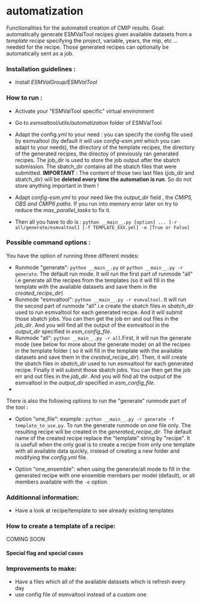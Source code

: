 # automatization
Functionalities for the automated creation of CMIP results.
Goal: automatically generate ESMValTool recipes given available datasets from a *template recipe* specifying the project, variable, years, the mip, etc ... needed for the recipe. Those generated recipes can optionally be automatically sent as a job.

### Installation guidelines :
- install *ESMValGroup/ESMValTool*

### How to run :
- Activate your "ESMValTool specific" virtual environment
- Go to *esmvaltool/utils/automatization* folder of ESMValTool

- Adapt the config.yml to your need : you can specify the config file used by esmvaltool (by default it will use *config-esm.yml* which you can adapt to your needs), the directory of the template recipes, the directory of the generated recipes, the directoy of previously ran generated recipes. The job_dir is used to store the job output after the sbatch submission. The sbatch_dir contains all the sbatch files that were submitted. **IMPORTANT** : The content of those two last files (job_dir and sbatch_dir) will be **deleted every time the automation is run**. So do not store anything important in them !

- Adapt *config-esm.yml* to your need like the *output_dir* field , the *CMIP5, OBS and CMIP6 paths*. 
If you run into memory error later on try to reduce the *max_parallel_tasks* to fix it.

- Then all you have to do is : `python __main__.py [option] ... [-r all/generate/esmvaltool] [-f TEMPLATE_XXX.yml] -e [True or False]`

### Possible command options :
You have the option of running three different modes:
- Runmode "generate": `python __main__.py` or `python __main__.py -r generate`. The default run mode. It will run the first part of runmode "all" i.e generate all the recipes from the templates (so it will fill in the template with the available datasets and save them in the *created_recipe_dir*)
- Runmode "esmvaltool": `python __main__.py -r esmvaltool`. It will run the second part of runmode "all"  i.e create the sbatch files in *sbatch_dir* used to run esmvaltool for each generated recipe. And it will submit those sbatch jobs. You can then get the job err and out files in the *job_dir*. And you will find all the output of the esmvaltool in the *output_dir* specified in *esm_config_file*.
- Runmode "all": `python __main__.py -r all`.First, it will run the generate mode (see below for more about the generate mode) on all the recipes in the template folder ( so it will fill in the template with the available datasets and save them in the *created_recipe_dir*). Then, it will create the sbatch files in *sbatch_dir* used to run esmvaltool for each generated recipe. Finally it will submit those sbatch jobs. You can then get the job err and out files in the *job_dir*. And you will find all the output of the esmvaltool in the *output_dir* specified in *esm_config_file*.
-
There is also the following options to run the "generate" runmode part of the tool :
- Option "one_file": example : `python __main__.py -r generate -f template_to_use.py`. To run the generate runmode on one file only. The resulting recipe will be created in the *generated_recipe_dir*. The default name of the created recipe replace the "template" string by "recipe". It is usefull when the only goal is to create a recipe from only one template with all available data quickly, instead of creating a new folder and modifying the *config.yml* file.

- Option "one_ensemble": when using the generate/all mode to fill in the generated recipe with one ensemble members per model (default), or all members available with the `-e` option.

### Additionnal information:
- Have a look at recipe/template to see already existing templates

### How to create a template of a recipe:
COMING SOON
#### Special flag and special cases

### Improvements to make:
- Have a files which all of the available datasets which is refresh every day
- use config file of esmvaltool instead of a custom one
